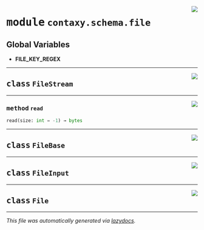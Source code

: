 <!-- markdownlint-disable -->

<a href="https://github.com/ml-tooling/contaxy/blob/main/backend/src/contaxy/schema/file.py#L0"><img align="right" style="float:right;" src="https://img.shields.io/badge/-source-cccccc?style=flat-square"></a>

# <kbd>module</kbd> `contaxy.schema.file`




**Global Variables**
---------------
- **FILE_KEY_REGEX**


---

<a href="https://github.com/ml-tooling/contaxy/blob/main/backend/src/contaxy/schema/file.py#L22"><img align="right" style="float:right;" src="https://img.shields.io/badge/-source-cccccc?style=flat-square"></a>

## <kbd>class</kbd> `FileStream`







---

<a href="https://github.com/ml-tooling/contaxy/blob/main/backend/src/contaxy/schema/file.py#L27"><img align="right" style="float:right;" src="https://img.shields.io/badge/-source-cccccc?style=flat-square"></a>

### <kbd>method</kbd> `read`

```python
read(size: int = -1) → bytes
```






---

<a href="https://github.com/ml-tooling/contaxy/blob/main/backend/src/contaxy/schema/file.py#L32"><img align="right" style="float:right;" src="https://img.shields.io/badge/-source-cccccc?style=flat-square"></a>

## <kbd>class</kbd> `FileBase`








---

<a href="https://github.com/ml-tooling/contaxy/blob/main/backend/src/contaxy/schema/file.py#L57"><img align="right" style="float:right;" src="https://img.shields.io/badge/-source-cccccc?style=flat-square"></a>

## <kbd>class</kbd> `FileInput`








---

<a href="https://github.com/ml-tooling/contaxy/blob/main/backend/src/contaxy/schema/file.py#L61"><img align="right" style="float:right;" src="https://img.shields.io/badge/-source-cccccc?style=flat-square"></a>

## <kbd>class</kbd> `File`










---

_This file was automatically generated via [lazydocs](https://github.com/ml-tooling/lazydocs)._
